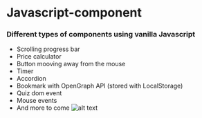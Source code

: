 # Javascript-component
### Different types of components using vanilla Javascript
* Scrolling progress bar
* Price calculator
* Button mooving away from the mouse
* Timer
* Accordion
* Bookmark with OpenGraph API (stored with LocalStorage)
* Quiz dom event
* Mouse events
* And more to come
![alt text](https://i.ibb.co/QNKGCXN/Capture-d-e-cran-2021-07-02-a-14-42-10.png)
